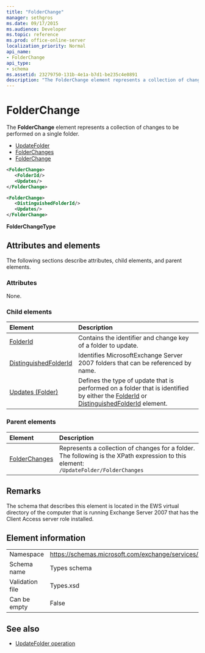 ```yaml
---
title: "FolderChange"
manager: sethgros
ms.date: 09/17/2015
ms.audience: Developer
ms.topic: reference
ms.prod: office-online-server
localization_priority: Normal
api_name:
- FolderChange
api_type:
- schema
ms.assetid: 23279750-131b-4e1a-b7d1-be235c4e0891
description: "The FolderChange element represents a collection of changes to be performed on a single folder."
---
```


# FolderChange

The **FolderChange** element represents a collection of changes to be performed on a single folder. 
  
- [UpdateFolder](updatefolder.md) 
- [FolderChanges](folderchanges.md) 
- [FolderChange](folderchange.md)
  
```xml
<FolderChange>
   <FolderId/>
   <Updates/>
</FolderChange>
```

```xml
<FolderChange>
   <DistinguishedFolderId/>
   <Updates/>
</FolderChange>
```

**FolderChangeType**

## Attributes and elements

The following sections describe attributes, child elements, and parent elements.
  
### Attributes

None.
  
### Child elements

|**Element**|**Description**|
|:-----|:-----|
|[FolderId](folderid.md) <br/> |Contains the identifier and change key of a folder to update.  <br/> |
|[DistinguishedFolderId](distinguishedfolderid.md) <br/> |Identifies MicrosoftExchange Server 2007 folders that can be referenced by name.  <br/> |
|[Updates (Folder)](updates-folder.md) <br/> |Defines the type of update that is performed on a folder that is identified by either the [FolderId](folderid.md) or [DistinguishedFolderId](distinguishedfolderid.md) element.  <br/> |
   
### Parent elements

|**Element**|**Description**|
|:-----|:-----|
|[FolderChanges](folderchanges.md) <br/> |Represents a collection of changes for a folder.  <br/> The following is the XPath expression to this element:  <br/>  `/UpdateFolder/FolderChanges` <br/> |
   
## Remarks

The schema that describes this element is located in the EWS virtual directory of the computer that is running Exchange Server 2007 that has the Client Access server role installed.
  
## Element information

|||
|:-----|:-----|
|Namespace  <br/> |https://schemas.microsoft.com/exchange/services/2006/types  <br/> |
|Schema name  <br/> |Types schema  <br/> |
|Validation file  <br/> |Types.xsd  <br/> |
|Can be empty  <br/> |False  <br/> |
   
## See also

- [UpdateFolder operation](updatefolder-operation.md)

